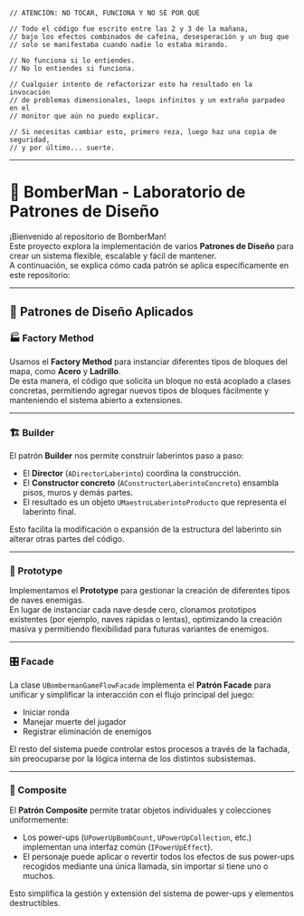 
```
// ATENCIÓN: NO TOCAR, FUNCIONA Y NO SÉ POR QUÉ

// Todo el código fue escrito entre las 2 y 3 de la mañana,
// bajo los efectos combinados de cafeína, desesperación y un bug que
// solo se manifestaba cuando nadie lo estaba mirando.

// No funciona si lo entiendes.
// No lo entiendes si funciona.

// Cualquier intento de refactorizar esto ha resultado en la invocación
// de problemas dimensionales, loops infinitos y un extraño parpadeo en el
// monitor que aún no puedo explicar.

// Si necesitas cambiar esto, primero reza, luego haz una copia de seguridad,
// y por último... suerte.
```

---

# 🧨 BomberMan - Laboratorio de Patrones de Diseño

¡Bienvenido al repositorio de BomberMan!  
Este proyecto explora la implementación de varios **Patrones de Diseño** para crear un sistema flexible, escalable y fácil de mantener.  
A continuación, se explica cómo cada patrón se aplica específicamente en este repositorio:

---

## 🚀 Patrones de Diseño Aplicados

### 🏭 Factory Method
Usamos el **Factory Method** para instanciar diferentes tipos de bloques del mapa, como **Acero** y **Ladrillo**.  
De esta manera, el código que solicita un bloque no está acoplado a clases concretas, permitiendo agregar nuevos tipos de bloques fácilmente y manteniendo el sistema abierto a extensiones.

---

### 🏗️ Builder
El patrón **Builder** nos permite construir laberintos paso a paso:
- El **Director** (`ADirectorLaberinto`) coordina la construcción.
- El **Constructor concreto** (`AConstructorLaberintoConcreto`) ensambla pisos, muros y demás partes.
- El resultado es un objeto `UMaestroLaberintoProducto` que representa el laberinto final.

Esto facilita la modificación o expansión de la estructura del laberinto sin alterar otras partes del código.

---

### 🧬 Prototype
Implementamos el **Prototype** para gestionar la creación de diferentes tipos de naves enemigas.  
En lugar de instanciar cada nave desde cero, clonamos prototipos existentes (por ejemplo, naves rápidas o lentas), optimizando la creación masiva y permitiendo flexibilidad para futuras variantes de enemigos.

---

### 🎛️ Facade
La clase `UBombermanGameFlowFacade` implementa el **Patrón Facade** para unificar y simplificar la interacción con el flujo principal del juego:
- Iniciar ronda
- Manejar muerte del jugador
- Registrar eliminación de enemigos

El resto del sistema puede controlar estos procesos a través de la fachada, sin preocuparse por la lógica interna de los distintos subsistemas.

---

### 🌿 Composite
El **Patrón Composite** permite tratar objetos individuales y colecciones uniformemente:
- Los power-ups (`UPowerUpBombCount`, `UPowerUpCollection`, etc.) implementan una interfaz común (`IPowerUpEffect`).
- El personaje puede aplicar o revertir todos los efectos de sus power-ups recogidos mediante una única llamada, sin importar si tiene uno o muchos.

Esto simplifica la gestión y extensión del sistema de power-ups y elementos destructibles.

